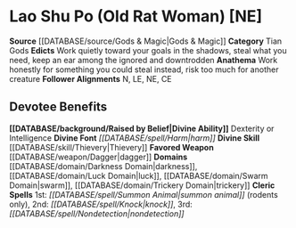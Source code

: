 ﻿---
ability:
- Dexterity
- Intelligence
ability_boost:
- Dexterity
- Intelligence
alignment: NE
deity:
- '[[DATABASE/deity/Lao Shu Po|Lao Shu Po]]'
deity_category: Tian Gods
divine_font: Harm
domain:
- '[[DATABASE/domain/Darkness Domain|Darkness]]'
- '[[DATABASE/domain/Luck Domain|Luck]]'
- '[[DATABASE/domain/Swarm Domain|Swarm]]'
- '[[DATABASE/domain/Trickery Domain|Trickery]]'
favored_weapon: '[[DATABASE/weapon/Dagger|Dagger]]'
follower_alignment:
- LE
- N
- NE
- CE
id: '180'
name: Lao Shu Po
rarity: Common
rus_type_level: null
skill:
- '[[DATABASE/skill/Thievery|Thievery]]'
source: '[[DATABASE/source/Gods & Magic|Gods & Magic]]'
trait: null
type: Deity

---
# Lao Shu Po (Old Rat Woman) [NE]

**Source** [[DATABASE/source/Gods & Magic|Gods & Magic]] 
**Category** Tian Gods
**Edicts** Work quietly toward your goals in the shadows, steal what you need, keep an ear among the ignored and downtrodden
**Anathema** Work honestly for something you could steal instead, risk too much for another creature
**Follower Alignments** N, LE, NE, CE

## Devotee Benefits

**[[DATABASE/background/Raised by Belief|Divine Ability]]** Dexterity or Intelligence
**Divine Font** _[[DATABASE/spell/Harm|harm]]_
**Divine Skill** [[DATABASE/skill/Thievery|Thievery]]
**Favored Weapon** [[DATABASE/weapon/Dagger|dagger]]
**Domains** [[DATABASE/domain/Darkness Domain|darkness]], [[DATABASE/domain/Luck Domain|luck]], [[DATABASE/domain/Swarm Domain|swarm]], [[DATABASE/domain/Trickery Domain|trickery]]
**Cleric Spells** 1st: _[[DATABASE/spell/Summon Animal|summon animal]]_ (rodents only), 2nd: _[[DATABASE/spell/Knock|knock]]_, 3rd: _[[DATABASE/spell/Nondetection|nondetection]]_